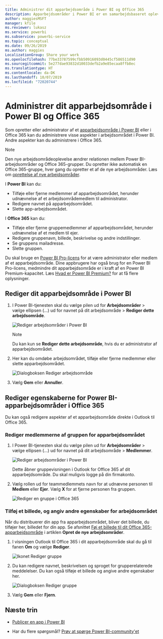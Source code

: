 ```yaml
---
title: Administrer dit apparbejdsområde i Power BI og Office 365
description: Apparbejdsområder i Power BI er en samarbejdsbaseret oplevelse bygget på Office 365-grupper. Administrer dine apparbejdsområder i både Power BI og Office 365.
author: maggiesMSFT
manager: kfile
ms.reviewer: lukasz
ms.service: powerbi
ms.subservice: powerbi-service
ms.topic: conceptual
ms.date: 09/26/2019
ms.author: maggies
LocalizationGroup: Share your work
ms.openlocfilehash: 77be33787599cfbb50916093d0445cf586511d90
ms.sourcegitcommit: 5e277dae93832d10033defb2a9e85ecaa8ffb8ec
ms.translationtype: HT
ms.contentlocale: da-DK
ms.lasthandoff: 10/07/2019
ms.locfileid: "72020744"
---
```

# <a name="manage-your-app-workspace-in-power-bi-and-office-365"></a>Administrer dit apparbejdsområde i Power BI og Office 365

Som opretter eller administrator af et [apparbejdsområde i Power BI](service-create-distribute-apps.md) eller i Office 365 kan du administrere visse aspekter i arbejdsområdet i Power BI. Andre aspekter kan du administrere i Office 365.

> [!NOTE]
> Den nye arbejdsområdeoplevelse ændrer relationen mellem Power BI-arbejdsområder og Office 365-grupper. Du opretter ikke automatisk en Office 365-gruppe, hver gang du opretter et af de nye arbejdsområder. Læs om [oprettelse af nye arbejdsområder](service-create-the-new-workspaces.md).

I **Power BI** kan du:

* Tilføje eller fjerne medlemmer af apparbejdsområdet, herunder udnævnelse af et arbejdsområdemedlem til administrator.
* Redigere navnet på apparbejdsområdet.
* Slette app-arbejdsområdet.

I **Office 365** kan du:

* Tilføje eller fjerne gruppemedlemmer af apparbejdsområdet, herunder udnævnelse af et medlem til ejer.
* Redigere gruppenavn, billede, beskrivelse og andre indstillinger.
* Se gruppens mailadresse.
* Slette gruppen.

Du skal bruge en [Power BI Pro-licens](service-features-license-type.md) for at være administrator eller medlem af et apparbejdsområde. Dine appbrugere har også brug for en Power BI Pro-licens, medmindre dit apparbejdsområde er i kraft af en Power BI Premium-kapacitet. Læs [Hvad er Power BI Premium?](service-premium-what-is.md) for at få flere oplysninger.

## <a name="edit-your-app-workspace-in-power-bi"></a>Rediger dit apparbejdsområde i Power BI

1. I Power BI-tjenesten skal du vælge pilen ud for **Arbejdsområder** > vælge ellipsen (...) ud for navnet på dit arbejdsområde > **Rediger dette arbejdsområde**.

   ![Rediger arbejdsområder i Power BI](media/service-manage-app-workspace-in-power-bi-and-office-365/power-bi-app-ellipsis.png)

   > [!NOTE]
   > Du kan kun se **Rediger dette arbejdsområde**, hvis du er administrator af apparbejdsområdet.

1. Her kan du omdøbe arbejdsområdet, tilføje eller fjerne medlemmer eller slette apparbejdsområdet.

   ![Dialogboksen Rediger arbejdsområde](media/service-manage-app-workspace-in-power-bi-and-office-365/power-bi-app-edit-workspace.png)

1. Vælg **Gem** eller **Annuller**.

## <a name="edit-power-bi-app-workspace-properties-in-office-365"></a>Rediger egenskaberne for Power BI-apparbejdsområder i Office 365

Du kan også redigere aspekter af et apparbejdsområde direkte i Outlook til Office 365.

### <a name="edit-the-members-of-the-app-workspace-group"></a>Rediger medlemmerne af gruppen for apparbejdsområdet

1. I Power BI-tjenesten skal du vælge pilen ud for **Arbejdsområder** > vælge ellipsen (...) ud for navnet på dit arbejdsområde > **Medlemmer**.

   ![Rediger arbejdsområder i Power BI](media/service-manage-app-workspace-in-power-bi-and-office-365/power-bi-app-ellipsis-members.png)

   Dette åbner gruppevisningen i Outlook for Office 365 af dit apparbejdsområde. Du skal muligvis logge på din firmakonto.

1. Vælg rollen ud for teammedlemmets navn for at udnævne personen til **Medlem** eller **Ejer**. Vælg **X** for at fjerne personen fra gruppen.

   ![Rediger en gruppe i Office 365](media/service-manage-app-workspace-in-power-bi-and-office-365/pbi_managegroupo365.png)

### <a name="add-an-image-and-set-other-workspace-properties"></a>Tilføj et billede, og angiv andre egenskaber for arbejdsområdet

Når du distribuerer din app fra apparbejdsområdet, bliver det billede, du tilføjer her, billedet for din app. Se afsnittet [Føj et billede til dit Office 365-apparbejdsområde](service-create-workspaces.md#add-an-image-to-your-office-365-workspace-optional) i artiklen **Opret de nye arbejdsområder**.

1. I visningen Outlook til Office 365 i dit apparbejdsområde skal du gå til fanen **Om** og vælge **Rediger**.

    ![Ikonet Rediger gruppe](media/service-manage-app-workspace-in-power-bi-and-office-365/pbi_editgroupo365.png)
1. Du kan redigere navnet, beskrivelsen og sproget for grupperelaterede meddelelser. Du kan også tilføje et billede og angive andre egenskaber her.

   ![Dialogboksen Rediger gruppe](media/service-manage-app-workspace-in-power-bi-and-office-365/pbi_editgrpo365dialog.png)

1. Vælg **Gem** eller **Fjern**.

## <a name="next-steps"></a>Næste trin

* [Publicer en app i Power BI](service-create-distribute-apps.md)

* Har du flere spørgsmål? [Prøv at spørge Power BI-community'et](http://community.powerbi.com/)
